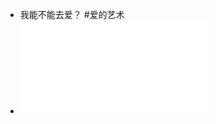 - 我能不能去爱？ #爱的艺术
- ![爱的艺术 (〔美〕艾·弗洛姆著；李健鸣译) (z-lib.org) 可搜索.pdf](../assets/爱的艺术_(〔美〕艾·弗洛姆著；李健鸣译)_(z-lib.org)_可搜索_1659668411656_0.pdf)
